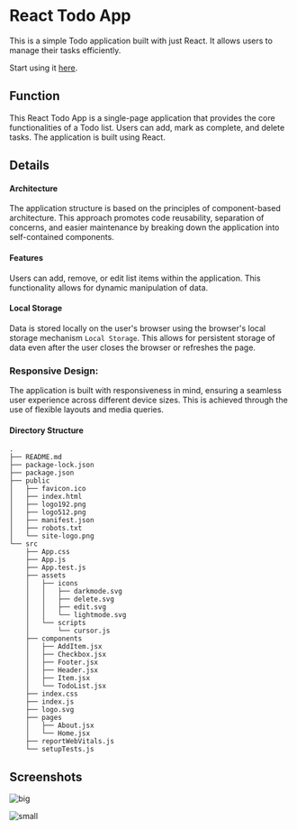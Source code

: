 # React Todo App

This is a simple Todo application built with just React. It allows users to manage their tasks efficiently.

Start using it [here](https://todo-wheat-xi.vercel.app/).

## Function

This React Todo App is a single-page application that provides the core functionalities of a Todo list. Users can add, mark as complete, and delete tasks. 
The application is built using React.

## Details

#### Architecture
The application structure is based on the principles of component-based architecture. This approach promotes code reusability, separation of concerns, and easier maintenance by breaking down the application into self-contained components.

#### Features
Users can add, remove, or edit list items within the application. This functionality allows for dynamic manipulation of data.

#### Local Storage
Data is stored locally on the user's browser using the browser's local storage mechanism `Local Storage`. This allows for persistent storage of data even after the user closes the browser or refreshes the page.

### Responsive Design: 
The application is built with responsiveness in mind, ensuring a seamless user experience across different device sizes. This is achieved through the use of flexible layouts and media queries.

#### Directory Structure
```
.
├── README.md
├── package-lock.json
├── package.json
├── public
│   ├── favicon.ico
│   ├── index.html
│   ├── logo192.png
│   ├── logo512.png
│   ├── manifest.json
│   ├── robots.txt
│   └── site-logo.png
└── src
    ├── App.css
    ├── App.js
    ├── App.test.js
    ├── assets
    │   ├── icons
    │   │   ├── darkmode.svg
    │   │   ├── delete.svg
    │   │   ├── edit.svg
    │   │   └── lightmode.svg
    │   └── scripts
    │       └── cursor.js
    ├── components
    │   ├── AddItem.jsx
    │   ├── Checkbox.jsx
    │   ├── Footer.jsx
    │   ├── Header.jsx
    │   ├── Item.jsx
    │   └── TodoList.jsx
    ├── index.css
    ├── index.js
    ├── logo.svg
    ├── pages
    │   ├── About.jsx
    │   └── Home.jsx
    ├── reportWebVitals.js
    └── setupTests.js
```

## Screenshots 

![big](https://github.com/AhmarZaidi/todo/assets/71930390/7c0f1b61-59e9-4ec1-acc1-4fa10bb2e967)

![small](https://github.com/AhmarZaidi/todo/assets/71930390/caf208c6-e903-4049-91fb-d5dc17147661)